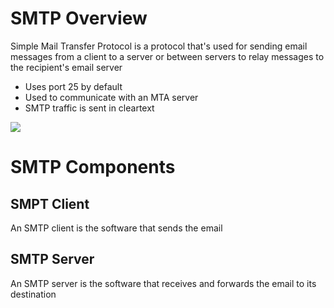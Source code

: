 # SMTP Overview

Simple Mail Transfer Protocol is a protocol that's used for sending email messages from a client to a server or between servers to relay messages to the recipient's email server

* Uses port 25 by default
* Used to communicate with an MTA server
* SMTP traffic is sent in cleartext

![](https://github.com/JonmarCorpuz/SecondBrain/blob/main/Assets/Whitespace.png)

# SMTP Components

## SMPT Client

An SMTP client is the software that sends the email

## SMTP Server

An SMTP server is the software that receives and forwards the email to its destination
